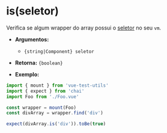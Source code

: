 # is(seletor)

Verifica se algum wrapper do array possui o [seletor](../selectors.md) no seu `vm`.

- **Argumentos:**
  - `{string|Component} seletor`

- **Retorna:** `{boolean}`

- **Exemplo:**

```js
import { mount } from 'vue-test-utils'
import { expect } from 'chai'
import Foo from './Foo.vue'

const wrapper = mount(Foo)
const divArray = wrapper.find('div')

expect(divArray.is('div')).toBe(true)
```
